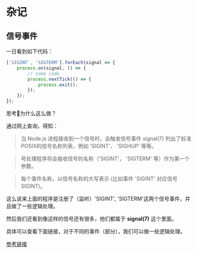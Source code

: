 # 杂记

## 信号事件

一日看到如下代码：

``` js
['SIGINT', 'SIGTERM'].forEach(signal => {
    process.on(signal, () => {
        // some code
        process.nextTick(() => {
            process.exit();
        });
    });
});
```

思考🤔为什么这么做？

通过网上查询，得知：

> 当 Node.js 进程接收到一个信号时，会触发信号事件 signal(7) 列出了标准POSIX的信号名称列表，例如 'SIGINT'、 'SIGHUP' 等等。

> 号处理程序将会接收信号的名称（'SIGINT'， 'SIGTERM' 等）作为第一个参数。

> 每个事件名称，以信号名称的大写表示 (比如事件 'SIGINT' 对应信号 SIGINT)。

这么说来上面的程序是注册了（监听）'SIGINT', 'SIGTERM'这两个信号事件，并且做了一些逻辑处理。

然后我们还看到像这样的信号还有很多，他们都属于 **signal(7)** 这个里面。

具体可以查看下面链接，对于不同的事件（部分），我们可以做一些逻辑处理。

[参考链接](http://nodejs.cn/api/process/signal_events.html)